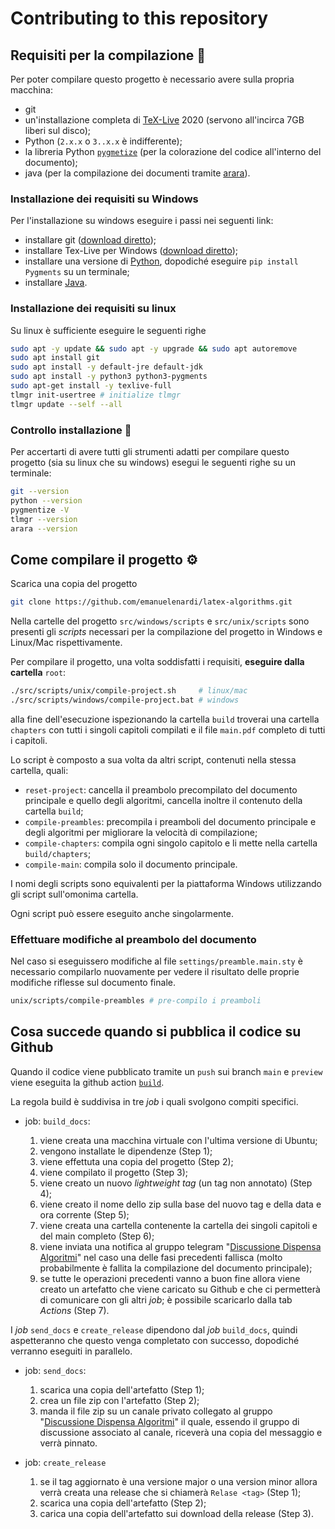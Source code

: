 # Contributing to this repository

## Requisiti per la compilazione 📌

Per poter compilare questo progetto è necessario avere sulla propria macchina:

- git
- un'installazione completa di [TeX-Live](https://www.tug.org/texlive/acquire-netinstall.html) 2020 (servono all'incirca 7GB liberi sul disco);
- Python (`2.x.x` o `3..x.x` è indifferente);
- la libreria Python [`pygmetize`](https://pygments.org/) (per la colorazione del codice all'interno del documento);
- java (per la compilazione dei documenti tramite [arara](https://github.com/islandoftex/arara)).

### Installazione dei requisiti su Windows 

Per l'installazione su windows eseguire i passi nei seguenti link:

- installare git ([download diretto](https://git-scm.com/download/win));
- installare Tex-Live per Windows ([download diretto](http://mirror.ctan.org/systems/texlive/tlnet/install-tl-windows.exe));
- installare una versione di [Python](https://www.python.org/downloads/), dopodiché eseguire `pip install Pygments` su un terminale;
- installare [Java](https://www.java.com/en/download/).

### Installazione dei requisiti su linux

Su linux è sufficiente eseguire le seguenti righe
```bash
sudo apt -y update && sudo apt -y upgrade && sudo apt autoremove
sudo apt install git
sudo apt install -y default-jre default-jdk
sudo apt install -y python3 python3-pygments
sudo apt-get install -y texlive-full
tlmgr init-usertree # initialize tlmgr
tlmgr update --self --all
```

### Controllo installazione 👀

Per accertarti di avere tutti gli strumenti adatti per compilare questo progetto (sia su linux che su windows) esegui le seguenti righe su un terminale:
```bash
git --version
python --version
pygmentize -V
tlmgr --version
arara --version
```

## Come compilare il progetto ⚙️

Scarica una copia del progetto
```bash
git clone https://github.com/emanuelenardi/latex-algorithms.git
```

Nella cartelle del progetto `src/windows/scripts` e `src/unix/scripts` sono presenti gli _scripts_ necessari per la compilazione del progetto in Windows e Linux/Mac rispettivamente.

Per compilare il progetto, una volta soddisfatti i requisiti, **eseguire dalla cartella** `root`:

```bash
./src/scripts/unix/compile-project.sh     # linux/mac
./src/scripts/windows/compile-project.bat # windows
```
alla fine dell'esecuzione ispezionando la cartella `build` troverai una cartella `chapters` con tutti i singoli capitoli compilati e il file `main.pdf` completo di tutti i capitoli.

Lo script è composto a sua volta da altri script, contenuti nella stessa cartella, quali:

- `reset-project`: cancella il preambolo precompilato del documento principale e quello degli algoritmi, cancella inoltre il contenuto della cartella `build`;
- `compile-preambles`: precompila i preamboli del documento principale e degli algoritmi per migliorare la velocità di compilazione;
- `compile-chapters`: compila ogni singolo capitolo e li mette nella cartella `build/chapters`;
- `compile-main`: compila solo il documento principale.

I nomi degli scripts sono equivalenti per la piattaforma Windows utilizzando gli script sull'omonima cartella.

Ogni script può essere eseguito anche singolarmente.

### Effettuare modifiche al preambolo del documento

Nel caso si eseguissero modifiche al file `settings/preamble.main.sty` è necessario compilarlo nuovamente per vedere il risultato delle proprie modifiche riflesse sul documento finale.

```bash
unix/scripts/compile-preambles # pre-compilo i preamboli
```

## Cosa succede quando si pubblica il codice su Github

Quando il codice viene pubblicato tramite un `push` sui branch `main` e `preview` viene eseguita la github action [`build`](https://github.com/emanuelenardi/latex-algorithms/blob/main/.github/workflows/build.yml).

La regola build è suddivisa in tre _job_ i quali svolgono compiti specifici.

- job: `build_docs`:

    1. viene creata una macchina virtuale con l'ultima versione di Ubuntu;
    2. vengono installate le dipendenze (Step 1);
    3. viene effettuta una copia del progetto (Step 2);
    4. viene compilato il progetto (Step 3);
    5. viene creato un nuovo _lightweight tag_ (un tag non annotato) (Step 4);
    6. viene creato il nome dello zip sulla base del nuovo tag e della data e ora corrente     (Step 5);
    7. viene creata una cartella contenente la cartella dei singoli capitoli e del main     completo (Step 6);
    8. viene inviata una notifica al gruppo telegram "[Discussione Dispensa Algoritmi](https://t.me/DiscussioneDispensaAlgoritmi)" nel caso una delle fasi precedenti fallisca (molto     probabilmente è fallita la compilazione del documento principale);
    9. se tutte le operazioni precedenti vanno a buon fine allora viene creato un artefatto che viene caricato su Github e che ci permetterà di comunicare con gli altri _job_; è possibile scaricarlo dalla tab _Actions_ (Step 7).

I _job_ `send_docs` e `create_release` dipendono dal _job_ `build_docs`, quindi aspetteranno che questo venga completato con successo, dopodiché verranno eseguiti in parallelo.

- job: `send_docs`:

    1. scarica una copia dell'artefatto (Step 1);
    2. crea un file zip con l'artefatto (Step 2);
    3. manda il file zip su un canale privato collegato al gruppo "[Discussione Dispensa Algoritmi](https://t.me/DiscussioneDispensaAlgoritmi)" il quale, essendo il gruppo di discussione associato al canale, riceverà una copia del messaggio e verrà pinnato.

- job: `create_release`

    1. se il tag aggiornato è una versione major o una version minor allora verrà creata una release che si chiamerà `Relase <tag>` (Step 1);
    2. scarica una copia dell'artefatto (Step 2);
    3. carica una copia dell'artefatto sui download della release (Step 3).
